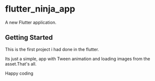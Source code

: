 # flutter_ninja_app

A new Flutter application.

## Getting Started

This is the first project i had done in the flutter.

Its just a simple, app with Tween animation and loading images from the asset.That's all.

Happy coding
